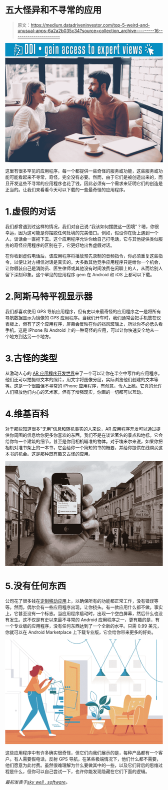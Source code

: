 # 五大怪异和不寻常的应用

> 原文：<https://medium.datadriveninvestor.com/top-5-weird-and-unusual-apps-6a2a2b035c34?source=collection_archive---------16----------------------->

[![](img/987cc4dc1d962804cb93efa0b2f93f33.png)](http://www.track.datadriveninvestor.com/1B9E)![](img/6de4185e821a451ab218ea9261e660f9.png)

这里有很多罕见的应用程序，每一个都提供一些奇怪的服务或功能，这些服务或功能可能看起来不寻常，奇怪，完全没有必要。然而，由于它们是被创造出来的，而且开发这些不寻常的应用程序也花了钱，因此必须有一个需求来证明它们的创造是正当的。让我们来看看今天可以下载的一些最奇怪的应用程序。

# 1.虚假的对话

我们都曾遇到过这样的情况，我们对自己说:“我该如何摆脱这一困境”？嗯，你很幸运，因为这可能是你摆脱任何处境的完美借口。例如，假设你在街上遇到一个人，谈话会一直拖下去。这个应用程序允许你给自己打电话，它与其他提供类似服务的奇怪应用程序的区别在于，它更好地出售虚假对话。

在你收到虚假电话后，该应用程序将播放预先录制的音频指令，你必须重复这些指令，以便让对方相信对话是真实的。大多数其他竞争应用程序只是给你一个机会，让你假装自己是消防员、医生律师或其他没有时间浪费在闲聊上的人，从而给别人留下深刻印象。这个罕见的应用程序 gem 在 Android 和 iOS 上都可以下载。

# 2.阿斯马特平视显示器

我们都喜欢使用 GPS 导航应用程序，但有史以来最奇怪的应用程序之一是将所有导航数据显示为镜像的 GPS 应用程序。当我们开车时，我们通常会把手机放在仪表板上，但有了这个应用程序，屏幕会反映在你的挡风玻璃上，所以你不必低头看手机。这是 iPhone 和 Android 上的一种奇怪的应用，可以让你快速安全地从一个地方到达另一个地方。

# 3.古怪的类型

从激动人心的 [AR 应用程序开发世界](https://skywell.software/ar-vr-development/)来了一个可以让你在半空中写作的应用程序。他们还可以拍摄带文本的照片，用文字将图像分层，实际浏览他们创建的文本等等。这是一个很酷但不寻常的 iPhone 应用程序，有创意，令人上瘾。它真的允许人们释放他们内心的艺术家，但有了增强现实，你画的一切都可以互动。

# 4.维基百科

对于那些知道很多“无用”信息和随机事实的人来说，AR 应用程序开发可以通过提供你周围的信息给你更多你喜欢的东西，我们不是在谈论著名的景点和地标。它会给你每一个建筑的细节，甚至是你用相机瞄准的物体。对于埃米尔来说，如果你把相机对准书架上的一本书，它会给你一个简短的书的概要，并给你提供在线购买这本书的机会。这是那种既有趣又古怪的应用。

![](img/bc43444b81f60851c8a9b1bdc44aa221.png)

# 5.没有任何东西

公司花了很多钱在[定制移动应用](https://skywell.software/mobile-app-development/)上，以确保所有的功能都正常工作，没有错误等等。然而，偶尔会有一些应用程序出现，让你挠头。有一款应用什么都不做。事实上，它甚至没有一个标志。当应用程序启动时，出现一个空白屏幕，然后什么也没有发生。这不仅是有史以来最不寻常的 Android 应用程序之一，更有趣的是，有一个专业版的应用程序，没有任何东西达到了一个全新的水平。只需 0.99 美元，你就可以在 Android Marketplace 上下载专业版，它会给你带来更多的好处。

![](img/4761e9be8e86a553a2f64bda5c67b434.png)

这些应用程序中有许多确实很奇怪，但它们向我们展示的是，每种产品都有一个客户。有人需要假电话，反射 GPS 导航，在某些极端情况下，他们什么都不需要，他们愿意为此付费。虽然很难理解为什么要做其中的一些，以及它们背后的思维过程是什么，但你可以自己尝试一下，也许你能发现隐藏在它们下面的逻辑。

*最初发表于*[*sky well . software*](https://skywell.software/blog/top-5-weird-and-unusual-apps/)*。*